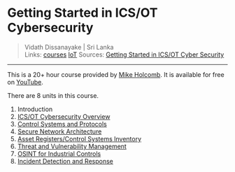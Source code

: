 # Getting Started in ICS/OT Cybersecurity

> Vidath Dissanayake | Sri Lanka  
> Links: [courses](../courses.md) [IoT](../../IoT/IoT.md)
> Sources: [Getting Started in ICS/OT Cyber Security](https://www.youtube.com/watch?v=CCIrntyqe64&list=PLOSJSv0hbPZAlINIh1HcB0L8AZcSPc80g)

---

This is a 20+ hour course provided by [Mike Holcomb](https://www.linkedin.com/in/mikeholcomb). It is available for free on [YouTube](https://www.youtube.com/watch?v=CCIrntyqe64&list=PLOSJSv0hbPZAlINIh1HcB0L8AZcSPc80g).

There are 8 units in this course.

1. Introduction
2. [ICS/OT Cybersecurity Overview](ICS_OT%20Cybersecurity%20Overview.md)
3. [Control Systems and Protocols](Control%20Systems%20and%20Protocols.md)
4. [Secure Network Architecture](Secure%20Network%20Architecture.md)
5. [Asset Registers/Control Systems Inventory](Asset%20Registers_Control%20Systems%20Inventory.md)
6. [Threat and Vulnerability Management](Threat%20and%20Vulnerability%20Management.md)
7. [OSINT for Industrial Controls](OSINT%20for%20Industrial%20Controls.md)
8. [Incident Detection and Response](Incident%20Detection%20and%20Response.md)